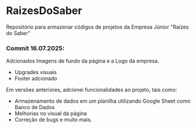 # RaizesDoSaber
Repositório para armazenar códigos de projetos da Empresa Júnior "Raízes do Saber"


<h3>Commit 16.07.2025:</h3>
Adcionados Imagens de fundo da página e a Logo da empresa.

- Upgrades visuais
- Footer adcionado
  
Em versões anteriores, adcionei funcionalidades ao projeto, tais como:
- Armazenamento de dados em um planilha utilizando Google Sheet como Banco de Dados
- Melhorias no visual da página
- Correção de bugs e muito mais.
